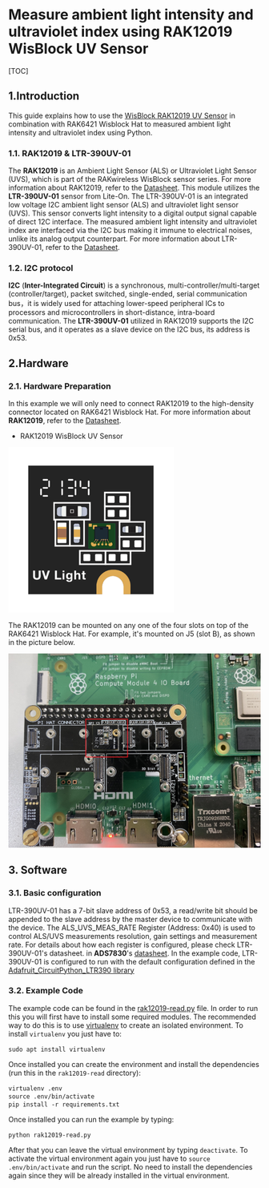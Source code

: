 # Measure ambient light intensity and ultraviolet index using RAK12019 WisBlock UV Sensor

[TOC]

## 1.Introduction

This guide explains how to use the [WisBlock RAK12019 UV Sensor](https://docs.rakwireless.com/Product-Categories/WisBlock/RAK12019/Overview/) in combination with RAK6421 Wisblock Hat to measured ambient light intensity and ultraviolet index using Python. 

### 1.1. RAK12019 & LTR-390UV-01

The **RAK12019** is an Ambient Light Sensor (ALS) or Ultraviolet Light Sensor (UVS), which is part of the RAKwireless WisBlock sensor series. For more information about RAK12019, refer to the [Datasheet](https://docs.rakwireless.com/Product-Categories/WisBlock/RAK12019/Datasheet/). This module utilizes the **LTR-390UV-01** sensor from Lite-On. The LTR-390UV-01 is an integrated low voltage I2C ambient light sensor (ALS) and ultraviolet light sensor (UVS). This sensor converts light intensity to a digital output signal capable of direct 12C interface. The measured ambient light intensity and ultraviolet index are interfaced via the I2C bus making it immune to electrical noises, unlike its analog output counterpart. For more information about LTR-390UV-01, refer to the [Datasheet](https://www.mouser.com/datasheet/2/239/LTR-390UV_Final_%20DS_V1%201-1145336.pdf). 

### 1.2. I2C protocol

**I2C** (**Inter-Integrated Circuit**) is a synchronous, multi-controller/multi-target (controller/target), packet switched, single-ended, serial communication bus，it is widely used for attaching lower-speed peripheral ICs to processors and microcontrollers in short-distance, intra-board communication. The **LTR-390UV-01** utilized in RAK12019 supports the I2C serial bus, and it operates as a slave device on the I2C bus, its address is 0x53.  

## 2.Hardware

### 2.1. Hardware Preparation

In this example we will only need to connect RAK12019 to the high-density connector located on RAK6421 Wisblock Hat. For more information about **RAK12019**, refer to the [Datasheet](https://docs.rakwireless.com/Product-Categories/WisBlock/RAK12019/Overview/).

- RAK12019 WisBlock UV Sensor

<img src="assets/RAK12019.png" alt="RAK12019" style="zoom: 33%;" />

The RAK12019 can be mounted on any one of the four slots on top of the RAK6421 Wisblock Hat. For example, it's mounted on J5 (slot B), as shown in the picture below. 

<img src="assets/mount-rak12019-on-pi-hat.png" alt="mount rak12019 on pi-hat" style="zoom: 67%;" />

## 3. Software

### 3.1. Basic configuration

LTR-390UV-01 has a 7-bit slave address of 0x53, a read/write bit should be appended to the slave address by the master device to communicate with the device. The ALS_UVS_MEAS_RATE Register (Address: 0x40) is used to control ALS/UVS measurements resolution, gain settings and measurement rate. For details about how each register is configured, please check LTR-390UV-01's datasheet. in **ADS7830**'s [datasheet](https://optoelectronics.liteon.com/upload/download/DS86-2015-0004/LTR-390UV_Final_%20DS_V1%201.pdf). In the example code, LTR-390UV-01 is configured to run with the default configuration defined in the [Adafruit_CircuitPython_LTR390 library](https://github.com/adafruit/Adafruit_CircuitPython_LTR390) 

### 3.2. Example Code

The example code can be found in the [rak12019-read.py](rak12019-read.py) file. In order to run this you will first have to install some required modules. The recommended way to do this is to use [virtualenv](https://virtualenv.pypa.io/en/latest/) to create an isolated environment. To install `virtualenv` you just have to:

```
sudo apt install virtualenv
```

Once installed you can create the environment and install the dependencies (run this in the `rak12019-read` directory):

```
virtualenv .env
source .env/bin/activate
pip install -r requirements.txt
```

Once installed you can run the example by typing:

```
python rak12019-read.py
```

After that you can leave the virtual environment by typing `deactivate`. To activate the virtual environment again you just have to `source .env/bin/activate` and run the script. No need to install the dependencies again since they will be already installed in the virtual environment.
